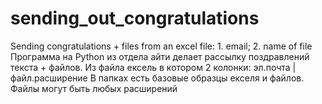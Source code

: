 # sending_out_congratulations
Sending congratulations + files from an excel file: 1. email; 2. name of file
Программа на Python из отдела айти делает рассылку поздравлений текста + файлов. Из файла ексель в котором 2 колонки: эл.почта | файл.расширение
В папках есть базовые образцы екселя и файлов. Файлы могут быть любых расширений
